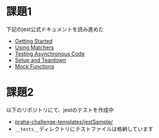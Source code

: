 # 課題1

下記のjest公式ドキュメントを読み進めた
 - [Getting Started](https://jestjs.io/ja/docs/getting-started)
 - [Using Matchers](https://jestjs.io/ja/docs/using-matchers)
 - [Testing Asynchronous Code](https://jestjs.io/docs/asynchronous)
 - [Setup and Teardown](https://jestjs.io/docs/setup-teardown)
 - [Mock Functions](https://jestjs.io/docs/mock-functions)

# 課題2
以下のリポジトリにて、jestのテストを作成中
 - [praha-challenge-templates/jestSample/](https://github.com/h-k-nyosu/praha-challenge-templates/tree/master/jestSample)
 - `__tests__`ディレクトリにテストファイルは格納しています

